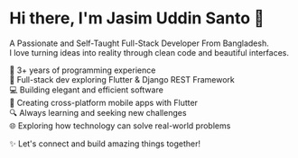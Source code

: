 # Hi there, I'm Jasim Uddin Santo 👋

A Passionate and Self-Taught Full-Stack Developer From Bangladesh.  
I love turning ideas into reality through clean code and beautiful interfaces.

🚀 3+ years of programming experience  
🌟 Full-stack dev exploring Flutter & Django REST Framework  
💻 Building elegant and efficient software  
📱 Creating cross-platform mobile apps with Flutter  
🔍 Always learning and seeking new challenges  
🌐 Exploring how technology can solve real-world problems  

✨ Let's connect and build amazing things together!
